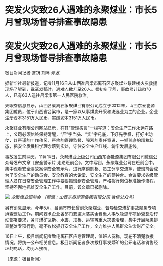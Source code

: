 # 突发火灾致26人遇难的永聚煤业：市长5月曾现场督导排查事故隐患

# 突发火灾致26人遇难的永聚煤业：市长5月曾现场督导排查事故隐患

极目新闻记者 詹钘 刘琴 邓波

据新华社最新报道，记者11月16日从山西省吕梁市离石区永聚煤业联建楼火灾救援现场了解到，截至发稿时，遇难人数升至26人。据初步了解，事故累计疏散70人，已有63人送往吕梁市第一人民医院救治。

天眼查信息显示，山西吕梁离石永聚煤业有限公司成立于2012年，山西东泰能源集团成员，位于山西省吕梁市，是一家以从事煤炭开采和洗选业为主的企业。企业注册资本3151万人民币，实缴资本3151万人民币。

永聚煤业有限公司网站显示，在其“管理感言”一栏写道：安全生产工作永远在路上，公司必须始终保持清醒，“严”字当头、“实”字托底，下好先手棋，打好主动仗，以严谨的工作作风，严格的管理监督，强烈的责任意识，一抓到底的精神状态，把安全发展科学理念落到实处，守住安全生产红线、筑牢发展底线。

事故发生前两天，11月14日，永聚煤业上级公司山西东泰能源集团有限公司微信公众号发布文章《安全警示片
走进班前会》。文中写到，永聚煤业公司在班前会中，集中观看安全事故案例安全警示片，进行座谈剖析、员工分享交流等，使班前会成为了安全生产的动员会、安全教育的大讲堂、安全生产的警钟台。会议要求各级管理人员在日常安全管理工作中要狠抓班组安全管理，严格执行岗位标准操作流程，坚持不懈地抓好安全生产工作。目前，该文章已被删除。

![](https://inews.gtimg.com/om_bt/O_9CumKOOfpvATkG6ja60jM6V_VGtOzQyECeVCc8KNEg8AA/1000)
_永聚煤业班前会 （图源：山西东泰能源集团有限公司 微信公众号）_

另有消息显示，今年5月，吕梁市市长曾到永聚煤业，督导检查煤矿事故隐患专项排查整治工作。期间要求企业各部门要坚决落实全省重大事故隐患专项排查整治行动部署要求，紧盯煤矿瓦斯、水害、顶板、运输等重大灾害治理，集中开展隐患排查整治专项行动，毫不放松抓好安全生产工作，全力维护人民群众生命财产安全。

16日上午，极目新闻记者致电离石区应急管理局，值班人员称，现在不清楚救援情况，将统一公布相关信息。极目新闻记者多次拨打事发煤矿的公开电话和销售经理的电话，均无人接听。

（来源：极目新闻）

